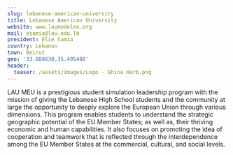 ```yaml
---
slug: lebanese-american-university
title: Lebanese American University
website: www.laumodeleu.org
mail: esamia@lau.edu.lb
president: Elie Samia
country: Lebanon
town: Beirut
geo: '33.888630,35.495480'
header:
  teaser: /assets/images/Logo - Ghina Harb.png
---
```

LAU MEU is a prestigious student simulation leadership program with the mission of giving the Lebanese High School students and the community at large the opportunity to deeply explore the European Union through various dimensions. This program enables students to understand the strategic geographic potential of the EU Member States; as well as, their thriving economic and human capabilities. It also focuses on promoting the idea of cooperation and teamwork that is reflected through the interdependence among the EU Member States at the commercial, cultural, and social levels.

